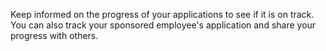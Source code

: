 Keep informed on the progress of your applications to see if it is on track. You can also track your sponsored employee's application and share your progress with others.